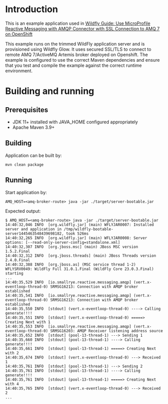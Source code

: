 # Introduction

This is an example application used in [Wildfly Guide: Use MicroProfile Reactive Messaging with AMQP Connector with SSL Connection to AMQ 7 on OpenShift](https://www.wildfly.org/guides/use-microprofile-amqp-connector-with-ssl-openshift)

This example runs on the trimmed WildFly application server and is provisioned using Wildfly Glow. It uses secured SSL/TLS to 
connect to remote AMQ 7/ActiveMQ Artemis broker deployed on Openshift. 
The example is configured to use the correct Maven dependencies and ensure that you test and compile the example against the correct runtime environment.

# Building and running
## Prerequisites
* JDK 11+ installed with JAVA_HOME configured appropriately
* Apache Maven 3.9+

## Building
Application can be built by:
```shell
mvn clean package
```

## Running
Start application by:
```shell
AMQ_HOST=<amq-broker-route> java -jar ./target/server-bootable.jar
```

Expected output:
```shell
$ AMQ_HOST=<amq-broker-route> java -jar ./target/server-bootable.jar
14:40:32,046 INFO  [org.wildfly.jar] (main) WFLYJAR0007: Installed server and application in /tmp/wildfly-bootable-server1445463548439698182, took 526ms
14:40:32,265 INFO  [org.wildfly.jar] (main) WFLYJAR0008: Server options: [--read-only-server-config=standalone.xml]
14:40:32,307 INFO  [org.jboss.msc] (main) JBoss MSC version 1.5.2.Final
14:40:32,312 INFO  [org.jboss.threads] (main) JBoss Threads version 2.4.0.Final
14:40:32,388 INFO  [org.jboss.as] (MSC service thread 1-2) WFLYSRV0049: WildFly Full 31.0.1.Final (WildFly Core 23.0.3.Final) starting
...
14:40:35,529 INFO  [io.smallrye.reactive.messaging.amqp] (vert.x-eventloop-thread-0) SRMSG16213: Connection with AMQP broker established
14:40:35,541 INFO  [io.smallrye.reactive.messaging.amqp] (vert.x-eventloop-thread-0) SRMSG16213: Connection with AMQP broker established
14:40:35,550 INFO  [stdout] (vert.x-eventloop-thread-0) ----> Calling generate!!!!
14:40:35,551 INFO  [stdout] (vert.x-eventloop-thread-0) =====> Creating Next with 1
14:40:35,553 INFO  [io.smallrye.reactive.messaging.amqp] (vert.x-eventloop-thread-0) SRMSG16203: AMQP Receiver listening address source
14:40:35,652 INFO  [stdout] (pool-13-thread-1) ---> Sending 1
14:40:35,660 INFO  [stdout] (pool-13-thread-1) ----> Calling generate!!!!
14:40:35,661 INFO  [stdout] (pool-13-thread-1) =====> Creating Next with 2
14:40:35,674 INFO  [stdout] (vert.x-eventloop-thread-0) ---> Received 1
14:40:35,761 INFO  [stdout] (pool-13-thread-1) ---> Sending 2
14:40:35,761 INFO  [stdout] (pool-13-thread-1) ----> Calling generate!!!!
14:40:35,761 INFO  [stdout] (pool-13-thread-1) =====> Creating Next with 4
14:40:35,765 INFO  [stdout] (vert.x-eventloop-thread-0) ---> Received 2
...
```



 
